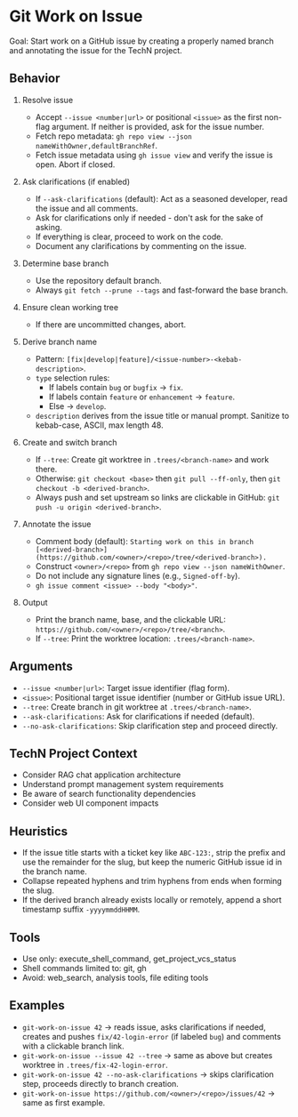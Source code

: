 # Git Work on Issue

Goal: Start work on a GitHub issue by creating a properly named branch and annotating the issue for the TechN project.

## Behavior
1) Resolve issue
   - Accept `--issue <number|url>` or positional `<issue>` as the first non-flag argument. If neither is provided, ask for the issue number.
   - Fetch repo metadata: `gh repo view --json nameWithOwner,defaultBranchRef`.
   - Fetch issue metadata using `gh issue view` and verify the issue is open. Abort if closed.

2) Ask clarifications (if enabled)
   - If `--ask-clarifications` (default): Act as a seasoned developer, read the issue and all comments.
   - Ask for clarifications only if needed - don't ask for the sake of asking.
   - If everything is clear, proceed to work on the code.
   - Document any clarifications by commenting on the issue.

3) Determine base branch
   - Use the repository default branch.
   - Always `git fetch --prune --tags` and fast-forward the base branch.

4) Ensure clean working tree
   - If there are uncommitted changes, abort.

5) Derive branch name
   - Pattern: `[fix|develop|feature]/<issue-number>-<kebab-description>`.
   - `type` selection rules:
     - If labels contain `bug` or `bugfix` → `fix`.
     - If labels contain `feature` or `enhancement` → `feature`.
     - Else → `develop`.
   - `description` derives from the issue title or manual prompt. Sanitize to kebab-case, ASCII, max length 48.

6) Create and switch branch
   - If `--tree`: Create git worktree in `.trees/<branch-name>` and work there.
   - Otherwise: `git checkout <base>` then `git pull --ff-only`, then `git checkout -b <derived-branch>`.
   - Always push and set upstream so links are clickable in GitHub: `git push -u origin <derived-branch>`.

7) Annotate the issue
   - Comment body (default): `Starting work on this in branch [<derived-branch>](https://github.com/<owner>/<repo>/tree/<derived-branch>).`
   - Construct `<owner>/<repo>` from `gh repo view --json nameWithOwner`.
   - Do not include any signature lines (e.g., `Signed-off-by`).
   - `gh issue comment <issue> --body "<body>"`.

8) Output
   - Print the branch name, base, and the clickable URL: `https://github.com/<owner>/<repo>/tree/<branch>`.
   - If `--tree`: Print the worktree location: `.trees/<branch-name>`.

## Arguments
- `--issue <number|url>`: Target issue identifier (flag form).
- `<issue>`: Positional target issue identifier (number or GitHub issue URL).
- `--tree`: Create branch in git worktree at `.trees/<branch-name>`.
- `--ask-clarifications`: Ask for clarifications if needed (default).
- `--no-ask-clarifications`: Skip clarification step and proceed directly.

## TechN Project Context
- Consider RAG chat application architecture
- Understand prompt management system requirements
- Be aware of search functionality dependencies
- Consider web UI component impacts

## Heuristics
- If the issue title starts with a ticket key like `ABC-123:`, strip the prefix and use the remainder for the slug, but keep the numeric GitHub issue id in the branch name.
- Collapse repeated hyphens and trim hyphens from ends when forming the slug.
- If the derived branch already exists locally or remotely, append a short timestamp suffix `-yyyymmddHHMM`.

## Tools
- Use only: execute_shell_command, get_project_vcs_status
- Shell commands limited to: git, gh
- Avoid: web_search, analysis tools, file editing tools

## Examples
- `git-work-on-issue 42` → reads issue, asks clarifications if needed, creates and pushes `fix/42-login-error` (if labeled `bug`) and comments with a clickable branch link.
- `git-work-on-issue --issue 42 --tree` → same as above but creates worktree in `.trees/fix-42-login-error`.
- `git-work-on-issue 42 --no-ask-clarifications` → skips clarification step, proceeds directly to branch creation.
- `git-work-on-issue https://github.com/<owner>/<repo>/issues/42` → same as first example.
